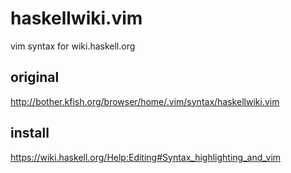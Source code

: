 # haskellwiki.vim
vim syntax for wiki.haskell.org

## original ##

http://bother.kfish.org/browser/home/.vim/syntax/haskellwiki.vim

## install ##

https://wiki.haskell.org/Help:Editing#Syntax_highlighting_and_vim
